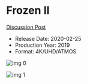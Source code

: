 # Frozen II

[Discussion Post](https://www.avsforum.com/threads/bass-eq-for-filtered-movies.2995212/post-59240060)

* Release Date: 2020-02-25
* Production Year: 2019
* Format: 4K/UHD/ATMOS

![img 0](https://i.imgur.com/vygs4UF.jpg)

![img 1](https://i.imgur.com/qjJMSYa.jpg)

